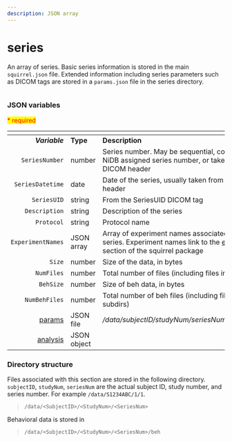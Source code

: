 ```yaml
---
description: JSON array
---
```


# series

An array of series. Basic series information is stored in the main `squirrel.json` file. Extended information including series parameters such as DICOM tags are stored in a `params.json` file in the series directory.

<figure><img src="https://mermaid.ink/img/pako:eNqVlE1vozAQhv9K5CoSkSAiEU2JK_XUXqpVV9reVly8eEi8BYxsow2N8t_XH9gJaQ8tB_sd_Lxje0ZwRCWngDDaCdLtZz9-Fe1MP4JzlSQPHSnfyA6icV7cn1ej59efL1YtNEiJIpEZLhGTgHVQsxZkFNQVAYcOBGugVTK60FeUSU1ZqeweiVGMt0QMC0fZt8mD7P_8hVIn8sJnGdd3gvcdaUk9SCYjGyU-9Ki3mnSqp0wffZw_IRogshca8eIThop-JyM7hlWX0Gyh72t2sNPH5XDWD6e0hmRpWiRIIytWmy4Z6RE3zudn1FTBgHLSqfn8ouwGO4cOPscz-2LhfaGl9hxj4Dw-unL4axiD187go4khXEENNczC8Q1T45uqqmJdK8HfIKFE7okQZMDrqWmyy3eMV1X4jnVSiq8YfdutOfTzK07ncS0OPNymaewc-CbLslEn_xhVe5x1BxSjBkRDGNUf_tFkKpDaQwMFwlpSqEhfqwIV7UmjfacrD0-UKS4QrkgtIUakV_x1aEuElejBQ4-M6P9IEyj9sf3mfBIjfEQHhNMYDQiv081yk2d3-SZf3a3zbZafYvRuHely6578drtabdZ5fvoPBtSTCQ?type=png" alt=""><figcaption></figcaption></figure>

### JSON variables

<mark style="color:red;">\* required</mark>

<table data-header-hidden><thead><tr><th width="201.99111900532864" align="right"></th><th width="150"></th><th></th></tr></thead><tbody><tr><td align="right"><em><strong>Variable</strong></em></td><td><strong>Type</strong></td><td><strong>Description</strong></td></tr><tr><td align="right"><code>SeriesNumber</code></td><td>number</td><td>Series number. May be sequential, correspond to NiDB assigned series number, or taken from DICOM header</td></tr><tr><td align="right"><code>SeriesDatetime</code></td><td>date</td><td>Date of the series, usually taken from the DICOM header</td></tr><tr><td align="right"><code>SeriesUID</code></td><td>string</td><td>From the SeriesUID DICOM tag</td></tr><tr><td align="right"><code>Description</code></td><td>string</td><td>Description of the series</td></tr><tr><td align="right"><code>Protocol</code></td><td>string</td><td>Protocol name</td></tr><tr><td align="right"><code>ExperimentNames</code></td><td>JSON array</td><td>Array of experiment names associated with this series. Experiment names link to the <a href="../../../../experiments.md">experiments</a> section of the squirrel package</td></tr><tr><td align="right"><code>Size</code></td><td>number</td><td>Size of the data, in bytes</td></tr><tr><td align="right"><code>NumFiles</code></td><td>number</td><td>Total number of files (including files in subdirs)</td></tr><tr><td align="right"><code>BehSize</code></td><td>number</td><td>Size of beh data, in bytes</td></tr><tr><td align="right"><code>NumBehFiles</code></td><td>number</td><td>Total number of beh files (including files in subdirs)</td></tr><tr><td align="right"><a href="params.md">params</a></td><td>JSON file</td><td><em>/data/subjectID/studyNum/seriesNum/params.json</em></td></tr><tr><td align="right"><a href="../analysis.md">analysis</a></td><td>JSON object</td><td> </td></tr></tbody></table>

### Directory structure

Files associated with this section are stored in the following directory. `subjectID`, `studyNum`, `seriesNum` are the actual subject ID, study number, and series number. For example `/data/S1234ABC/1/1`.

> `/data/<SubjectID>/<StudyNum>/<SeriesNum>`

Behavioral data is stored in

> `/data/<SubjectID>/<StudyNum>/<SeriesNum>/beh`
